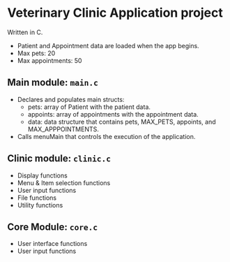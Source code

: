 # Veterinary Clinic Application project

Written in C.
- Patient and Appointment data are loaded when the app begins.
- Max pets: 20
- Max appointments: 50

## Main module: `main.c`
- Declares and populates main structs:
    - pets: array of Patient with the patient data.
    - appoints: array of appointments with the appointment data.
    - data: data structure that contains pets, MAX_PETS, appoints, and MAX_APPPOINTMENTS.
- Calls menuMain that controls the execution of the application.

## Clinic module: `clinic.c`
- Display functions
- Menu & Item selection functions
- User input functions
- File functions
- Utility functions

## Core Module: `core.c`
- User interface functions
- User input functions